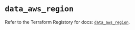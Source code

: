 # `data_aws_region`

Refer to the Terraform Registory for docs: [`data_aws_region`](https://registry.terraform.io/providers/hashicorp/aws/4.66.1/docs/data-sources/region).
